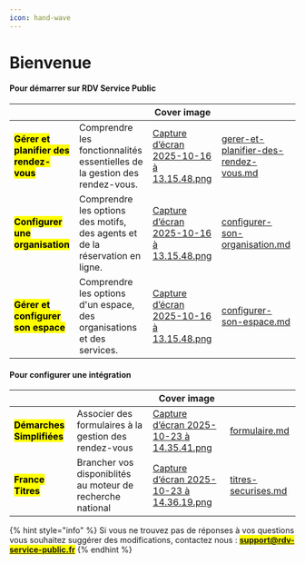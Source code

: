 ```yaml
---
icon: hand-wave
---
```


# Bienvenue

#### Pour démarrer sur RDV Service Public&#x20;

<table data-view="cards"><thead><tr><th></th><th></th><th data-hidden data-card-cover data-type="image">Cover image</th><th data-hidden data-card-target data-type="content-ref"></th></tr></thead><tbody><tr><td><mark style="color:$info;"><strong>Gérer et planifier des rendez-vous</strong></mark></td><td>Comprendre les fonctionnalités essentielles de la gestion des rendez-vous. </td><td><a href=".gitbook/assets/Capture d’écran 2025-10-16 à 13.15.48.png">Capture d’écran 2025-10-16 à 13.15.48.png</a></td><td><a href="documentation-utilisateur/gerer-et-planifier-des-rendez-vous.md">gerer-et-planifier-des-rendez-vous.md</a></td></tr><tr><td><mark style="color:$info;"><strong>Configurer une organisation</strong></mark></td><td>Comprendre les options des motifs, des agents et de la réservation en ligne.</td><td><a href=".gitbook/assets/Capture d’écran 2025-10-16 à 13.15.48.png">Capture d’écran 2025-10-16 à 13.15.48.png</a></td><td><a href="documentation-utilisateur/configurer-son-organisation.md">configurer-son-organisation.md</a></td></tr><tr><td><mark style="color:$info;"><strong>Gérer et configurer son espace</strong></mark></td><td>Comprendre les options d'un espace, des organisations et des services. </td><td><a href=".gitbook/assets/Capture d’écran 2025-10-16 à 13.15.48.png">Capture d’écran 2025-10-16 à 13.15.48.png</a></td><td><a href="documentation-utilisateur/configurer-son-espace.md">configurer-son-espace.md</a></td></tr></tbody></table>

#### Pour configurer une intégration

<table data-view="cards"><thead><tr><th></th><th></th><th data-hidden data-card-cover data-type="image">Cover image</th><th data-hidden data-card-target data-type="content-ref"></th></tr></thead><tbody><tr><td><mark style="color:$info;"><strong>Démarches Simplifiées</strong></mark></td><td>Associer des formulaires à la gestion des rendez-vous </td><td><a href=".gitbook/assets/Capture d’écran 2025-10-23 à 14.35.41.png">Capture d’écran 2025-10-23 à 14.35.41.png</a></td><td><a href="integration/formulaire.md">formulaire.md</a></td></tr><tr><td><mark style="color:$info;"><strong>France Titres</strong></mark></td><td>Brancher vos disponiblités au moteur de recherche national</td><td><a href=".gitbook/assets/Capture d’écran 2025-10-23 à 14.36.19.png">Capture d’écran 2025-10-23 à 14.36.19.png</a></td><td><a href="integration/titres-securises.md">titres-securises.md</a></td></tr></tbody></table>

{% hint style="info" %}
Si vous ne trouvez pas de réponses à vos questions vous souhaitez suggérer des modifications, contactez nous : <mark style="color:$primary;">**support@rdv-service-public.fr**</mark>
{% endhint %}
